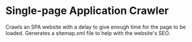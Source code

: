 # Single-page Application Crawler

Crawls an SPA website with a delay to give enough time for the page to be loaded.
Generates a sitemap.xml file to help with the website's SEO.
